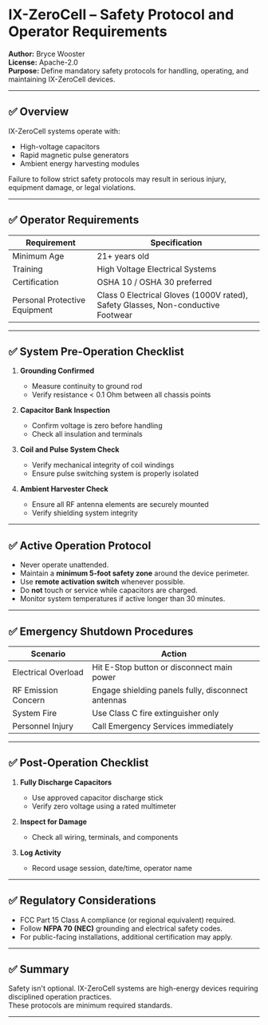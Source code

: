 # IX-ZeroCell – Safety Protocol and Operator Requirements

**Author:** Bryce Wooster  
**License:** Apache-2.0  
**Purpose:** Define mandatory safety protocols for handling, operating, and maintaining IX-ZeroCell devices.

---

## ✅ Overview

IX-ZeroCell systems operate with:

- High-voltage capacitors
- Rapid magnetic pulse generators
- Ambient energy harvesting modules

Failure to follow strict safety protocols may result in serious injury, equipment damage, or legal violations.

---

## ✅ Operator Requirements

| Requirement               | Specification                     |
|--------------------------|----------------------------------|
| Minimum Age              | 21+ years old                    |
| Training                 | High Voltage Electrical Systems  |
| Certification           | OSHA 10 / OSHA 30 preferred      |
| Personal Protective Equipment | Class 0 Electrical Gloves (1000V rated), Safety Glasses, Non-conductive Footwear |

---

## ✅ System Pre-Operation Checklist

1. **Grounding Confirmed**  
   - Measure continuity to ground rod  
   - Verify resistance < 0.1 Ohm between all chassis points

2. **Capacitor Bank Inspection**  
   - Confirm voltage is zero before handling  
   - Check all insulation and terminals  

3. **Coil and Pulse System Check**  
   - Verify mechanical integrity of coil windings  
   - Ensure pulse switching system is properly isolated  

4. **Ambient Harvester Check**  
   - Ensure all RF antenna elements are securely mounted  
   - Verify shielding system integrity  

---

## ✅ Active Operation Protocol

- Never operate unattended.  
- Maintain a **minimum 5-foot safety zone** around the device perimeter.  
- Use **remote activation switch** whenever possible.  
- Do **not** touch or service while capacitors are charged.  
- Monitor system temperatures if active longer than 30 minutes.

---

## ✅ Emergency Shutdown Procedures

| Scenario              | Action                                 |
|----------------------|----------------------------------------|
| Electrical Overload  | Hit E-Stop button or disconnect main power|
| RF Emission Concern  | Engage shielding panels fully, disconnect antennas|
| System Fire          | Use Class C fire extinguisher only     |
| Personnel Injury     | Call Emergency Services immediately    |

---

## ✅ Post-Operation Checklist

1. **Fully Discharge Capacitors**  
   - Use approved capacitor discharge stick  
   - Verify zero voltage using a rated multimeter

2. **Inspect for Damage**  
   - Check all wiring, terminals, and components  

3. **Log Activity**  
   - Record usage session, date/time, operator name  

---

## ✅ Regulatory Considerations

- FCC Part 15 Class A compliance (or regional equivalent) required.  
- Follow **NFPA 70 (NEC)** grounding and electrical safety codes.  
- For public-facing installations, additional certification may apply.

---

## ✅ Summary

Safety isn't optional. IX-ZeroCell systems are high-energy devices requiring disciplined operation practices.  
These protocols are minimum required standards.

---

